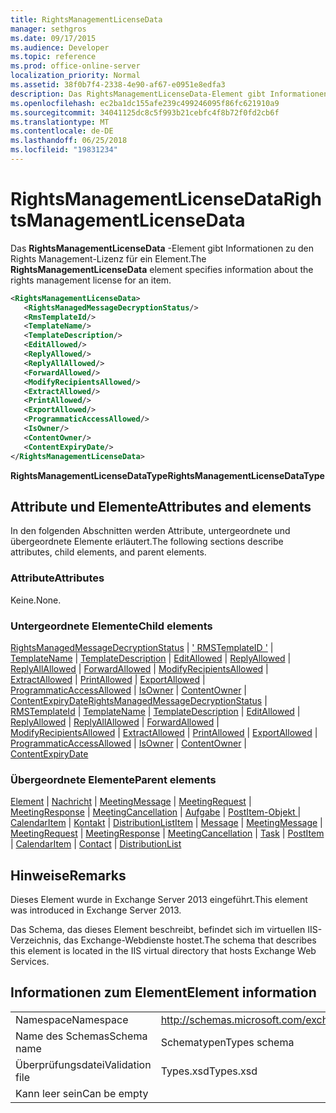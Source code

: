 ```yaml
---
title: RightsManagementLicenseData
manager: sethgros
ms.date: 09/17/2015
ms.audience: Developer
ms.topic: reference
ms.prod: office-online-server
localization_priority: Normal
ms.assetid: 38f0b7f4-2338-4e90-af67-e0951e8edfa3
description: Das RightsManagementLicenseData-Element gibt Informationen zu den Rights Management-Lizenz für ein Element.
ms.openlocfilehash: ec2ba1dc155afe239c499246095f86fc621910a9
ms.sourcegitcommit: 34041125dc8c5f993b21cebfc4f8b72f0fd2cb6f
ms.translationtype: MT
ms.contentlocale: de-DE
ms.lasthandoff: 06/25/2018
ms.locfileid: "19831234"
---
```

# <a name="rightsmanagementlicensedata"></a><span data-ttu-id="fccb4-103">RightsManagementLicenseData</span><span class="sxs-lookup"><span data-stu-id="fccb4-103">RightsManagementLicenseData</span></span>

<span data-ttu-id="fccb4-104">Das **RightsManagementLicenseData** -Element gibt Informationen zu den Rights Management-Lizenz für ein Element.</span><span class="sxs-lookup"><span data-stu-id="fccb4-104">The **RightsManagementLicenseData** element specifies information about the rights management license for an item.</span></span> 
  
```XML
<RightsManagementLicenseData>
   <RightsManagedMessageDecryptionStatus/>
   <RmsTemplateId/>
   <TemplateName/>
   <TemplateDescription/>
   <EditAllowed/>
   <ReplyAllowed/>
   <ReplyAllAllowed/>
   <ForwardAllowed/>
   <ModifyRecipientsAllowed/>
   <ExtractAllowed/>
   <PrintAllowed/>
   <ExportAllowed/>
   <ProgrammaticAccessAllowed/>
   <IsOwner/>
   <ContentOwner/>
   <ContentExpiryDate/>
</RightsManagementLicenseData>
```

 <span data-ttu-id="fccb4-105">**RightsManagementLicenseDataType**</span><span class="sxs-lookup"><span data-stu-id="fccb4-105">**RightsManagementLicenseDataType**</span></span>
## <a name="attributes-and-elements"></a><span data-ttu-id="fccb4-106">Attribute und Elemente</span><span class="sxs-lookup"><span data-stu-id="fccb4-106">Attributes and elements</span></span>

<span data-ttu-id="fccb4-107">In den folgenden Abschnitten werden Attribute, untergeordnete und übergeordnete Elemente erläutert.</span><span class="sxs-lookup"><span data-stu-id="fccb4-107">The following sections describe attributes, child elements, and parent elements.</span></span>
  
### <a name="attributes"></a><span data-ttu-id="fccb4-108">Attribute</span><span class="sxs-lookup"><span data-stu-id="fccb4-108">Attributes</span></span>

<span data-ttu-id="fccb4-109">Keine.</span><span class="sxs-lookup"><span data-stu-id="fccb4-109">None.</span></span>
  
### <a name="child-elements"></a><span data-ttu-id="fccb4-110">Untergeordnete Elemente</span><span class="sxs-lookup"><span data-stu-id="fccb4-110">Child elements</span></span>

<span data-ttu-id="fccb4-111">[RightsManagedMessageDecryptionStatus](rightsmanagedmessagedecryptionstatus.md) | [' RMSTemplateID '](rmstemplateid.md) | [TemplateName](templatename.md) | [TemplateDescription](templatedescription.md) | [EditAllowed](editallowed.md) | [ReplyAllowed](replyallowed.md)  |  [ ReplyAllAllowed](replyallallowed.md) | [ForwardAllowed](forwardallowed.md) | [ModifyRecipientsAllowed](modifyrecipientsallowed.md) | [ExtractAllowed](extractallowed.md) | [PrintAllowed](printallowed.md) | [ExportAllowed](exportallowed.md)  |  [ ProgrammaticAccessAllowed](programmaticaccessallowed.md) | [IsOwner](isowner.md) | [ContentOwner](contentowner.md) | [ContentExpiryDate](contentexpirydate.md)</span><span class="sxs-lookup"><span data-stu-id="fccb4-111">[RightsManagedMessageDecryptionStatus](rightsmanagedmessagedecryptionstatus.md) | [RMSTemplateId](rmstemplateid.md) | [TemplateName](templatename.md) | [TemplateDescription](templatedescription.md) | [EditAllowed](editallowed.md) | [ReplyAllowed](replyallowed.md) | [ReplyAllAllowed](replyallallowed.md) | [ForwardAllowed](forwardallowed.md) | [ModifyRecipientsAllowed](modifyrecipientsallowed.md) | [ExtractAllowed](extractallowed.md) | [PrintAllowed](printallowed.md) | [ExportAllowed](exportallowed.md) | [ProgrammaticAccessAllowed](programmaticaccessallowed.md) | [IsOwner](isowner.md) | [ContentOwner](contentowner.md) | [ContentExpiryDate](contentexpirydate.md)</span></span>
  
### <a name="parent-elements"></a><span data-ttu-id="fccb4-112">Übergeordnete Elemente</span><span class="sxs-lookup"><span data-stu-id="fccb4-112">Parent elements</span></span>

<span data-ttu-id="fccb4-113">[Element](item.md) | [Nachricht](message-ex15websvcsotherref.md) | [MeetingMessage](meetingmessage.md) | [MeetingRequest](meetingrequest.md) | [MeetingResponse](meetingresponse.md) | [MeetingCancellation](meetingcancellation.md) | [Aufgabe](task.md) | [PostItem-Objekt ](postitem.md)  |  [CalendarItem](calendaritem.md) | [Kontakt](contact.md) | [DistributionList](distributionlist.md)</span><span class="sxs-lookup"><span data-stu-id="fccb4-113">[Item](item.md) | [Message](message-ex15websvcsotherref.md) | [MeetingMessage](meetingmessage.md) | [MeetingRequest](meetingrequest.md) | [MeetingResponse](meetingresponse.md) | [MeetingCancellation](meetingcancellation.md) | [Task](task.md) | [PostItem](postitem.md) | [CalendarItem](calendaritem.md) | [Contact](contact.md) | [DistributionList](distributionlist.md)</span></span>
  
## <a name="remarks"></a><span data-ttu-id="fccb4-114">Hinweise</span><span class="sxs-lookup"><span data-stu-id="fccb4-114">Remarks</span></span>

<span data-ttu-id="fccb4-115">Dieses Element wurde in Exchange Server 2013 eingeführt.</span><span class="sxs-lookup"><span data-stu-id="fccb4-115">This element was introduced in Exchange Server 2013.</span></span>
  
<span data-ttu-id="fccb4-116">Das Schema, das dieses Element beschreibt, befindet sich im virtuellen IIS-Verzeichnis, das Exchange-Webdienste hostet.</span><span class="sxs-lookup"><span data-stu-id="fccb4-116">The schema that describes this element is located in the IIS virtual directory that hosts Exchange Web Services.</span></span>
  
## <a name="element-information"></a><span data-ttu-id="fccb4-117">Informationen zum Element</span><span class="sxs-lookup"><span data-stu-id="fccb4-117">Element information</span></span>

|||
|:-----|:-----|
|<span data-ttu-id="fccb4-118">Namespace</span><span class="sxs-lookup"><span data-stu-id="fccb4-118">Namespace</span></span>  <br/> |http://schemas.microsoft.com/exchange/services/2006/types  <br/> |
|<span data-ttu-id="fccb4-119">Name des Schemas</span><span class="sxs-lookup"><span data-stu-id="fccb4-119">Schema name</span></span>  <br/> |<span data-ttu-id="fccb4-120">Schematypen</span><span class="sxs-lookup"><span data-stu-id="fccb4-120">Types schema</span></span>  <br/> |
|<span data-ttu-id="fccb4-121">Überprüfungsdatei</span><span class="sxs-lookup"><span data-stu-id="fccb4-121">Validation file</span></span>  <br/> |<span data-ttu-id="fccb4-122">Types.xsd</span><span class="sxs-lookup"><span data-stu-id="fccb4-122">Types.xsd</span></span>  <br/> |
|<span data-ttu-id="fccb4-123">Kann leer sein</span><span class="sxs-lookup"><span data-stu-id="fccb4-123">Can be empty</span></span>  <br/> ||
   


